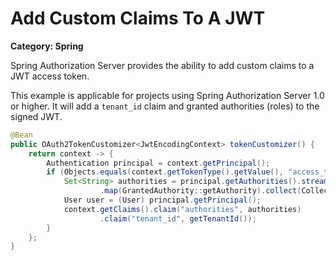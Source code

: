 # Add Custom Claims To A JWT

__Category: Spring__

Spring Authorization Server provides the ability to add custom claims to a JWT access token. 

This example is applicable for projects using Spring Authorization Server 1.0 or higher. It will add a `tenant_id` claim and granted authorities (roles) to the signed JWT.

```java
@Bean
public OAuth2TokenCustomizer<JwtEncodingContext> tokenCustomizer() {
    return context -> {
        Authentication principal = context.getPrincipal();
        if (Objects.equals(context.getTokenType().getValue(), "access_token") && principal instanceof UsernamePasswordAuthenticationToken) {
            Set<String> authorities = principal.getAuthorities().stream()
                    .map(GrantedAuthority::getAuthority).collect(Collectors.toSet());
            User user = (User) principal.getPrincipal();
            context.getClaims().claim("authorities", authorities)
                    .claim("tenant_id", getTenantId());
        }
    };
}
```
